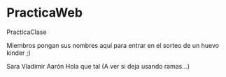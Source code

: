 # PracticaWeb
PracticaClase

Miembros pongan sus nombres aquí para entrar en el sorteo de un huevo kinder ;)

Sara
Vladimir
Aarón
Hola que tal
(A ver si deja usando ramas...)
